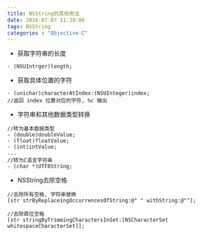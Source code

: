 ```yaml
---
title: NSString的其他用法
date: 2016-07-07 11:39:06
tags: NSString
categories : "Objective-C"
---
```


* 获取字符串的长度

```objc
- (NSUIntrger)length;
```

* 获取具体位置的字符

```objc
- (unichar)characterAtIndex:(NSUInteger)index;
//返回 index 位置对应的字符, %c 输出
```

* 字符串和其他数据类型转换

```objc
//转为基本数据类型
- (double)doubleValue;
- (float)floatValue;
- (int)intValue;
...
//转为C语言字符串
- (char *)UTF8String;
```

* NSString去除空格

```objc
//去除所有空格, 字符串替换
[str strByReplaceingOccurrencesOfString:@" " withString:@""];

//去除首位空格
[str stringByTrimmingCharactersInSet:[NSCharacterSet whitespaceCharacterSet]];
```
